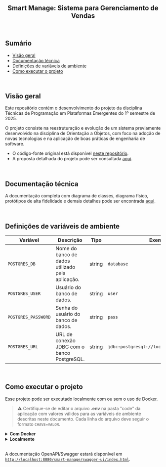 <h2 align="center">Smart Manage: Sistema para Gerenciamento de Vendas</h2>
<br>

## Sumário
- [Visão geral](#visão-geral)
- [Documentação técnica](#documentação-técnica)
- [Definições de variáveis de ambiente](#como-executar-o-projeto)
- [Como executar o projeto](#como-executar-o-projeto)

<br>

## Visão geral
Este repositório contém o desenvolvimento do projeto da disciplina Técnicas de Programação em Plataformas Emergentes do 1º semestre de 2025.

O projeto consiste na reestruturação e evolução de um sistema previamente desenvolvido na disciplina de Orientação a Objetos, com foco na adoção de novas tecnologias e na aplicação de boas práticas de engenharia de software.

- O código-fonte original está disponível [neste repositório](https://gitlab.com/liander/ep1).
- A proposta detalhada do projeto pode ser consultada [aqui](https://gitlab.com/oofga/eps/eps_2019_2/ep1).

<br>

## Documentação técnica

A documentação completa com diagrama de classes, diagrama físico, protótipos de alta fidelidade e demais detalhes pode ser encontrada [aqui](./docs/documentation.md).

<br>

## Definições de variáveis de ambiente

| Variável | Descrição | Tipo | Exemplo |
| -------- | --------- | ---- | ------ |
| `POSTGRES_DB` | Nome do banco de dados utilizado pela aplicação. | string | `database` |
| `POSTGRES_USER` | Usuário do banco de dados. | string | `user` |
| `POSTGRES_PASSWORD` | Senha do usuário do banco de dados. | string | `pass` |
| `POSTGRES_URL` | URL de conexão JDBC com o banco PostgreSQL. | string | `jdbc:postgresql://localhost:5432/database` |

<br>

## Como executar o projeto

Esse projeto pode ser executado localmente com ou sem o uso de Docker. 

> ⚠️ Certifique-se de editar o arquivo **.env** na pasta "code" da aplicação com valores válidos para as variáveis de ambiente descritas neste documento. Cada linha do arquivo deve seguir o formato `CHAVE=VALOR`.


<details>
  <summary><b>Com Docker</b></summary>

### Pré-requisitos

Cerifique-se de que possui o Docker instalado.

### Executando a aplicação

1. Usando o terminal, navegar até o diretório "code" da aplicação.

2. Execute a aplicação via docker compose com o seguinte comando:

```shell
    docker compose up --build
```
Ao executar esse comando,  containers são criados: Banco de dados PostgreSQL e Backend

Durante a inicialização, as migrações do banco de dados são executadas automaticamente via Flyway, criando o esquema completo das tabelas. Além disso, um conjunto de dados iniciais é inserido no banco.

3. A aplicação estará disponível no endereço local [`https://127.0.0.1:8080`](http://127.0.0.1:8080)

4. A aplicação pode ser encerrada utilizando o seguinte comando:

```shell
    docker compose down
```
</details>

<details>
  <summary><b>Localmente</b></summary>

### Pré-requisitos

Cerifique-se de que possui instalado:

- Java 21
- PostgreSQL 15
- Maven 3.9

### Configuração do banco de dados

1. Instale e configure o PostgreSQL local
2. Crie um banco de dados para a aplicação
3. Configure as variáveis de ambiente no arquivo `.env` com os dados do seu banco local
4. **Recomendação**: Instale uma IDE de banco como [DBeaver](https://dbeaver.io/) ou [pgAdmin](https://www.pgadmin.org/) para facilitar a visualização e gerenciamento dos dados.

### Executando o Backend

1. Navegue até o diretório do backend:
```shell
cd code/smart-manage-api
```

2. Inicie a aplicação Spring Boot:
```shell
mvn spring-boot:run
```

O backend estará disponível em `http://localhost:8080`

3. Executar lint (checkstyle):
```shell
mvn checkstyle:check
```

4. Executar os testes:
```shell
mvn test
```

5. A aplicação pode ser encerrada utilizando `Ctrl+C` no terminal onde a aplicação está executando.

</details>

<br>

A documentação OpenAPI/Swagger estará disponível em [`http://localhost:8080/smart-manage/swagger-ui/index.html`](http://localhost:8080/smart-manage/swagger-ui/index.html).